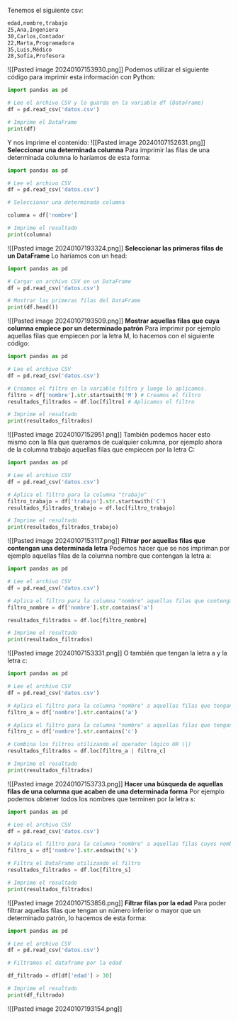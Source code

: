 Tenemos el siguiente csv:
```bash
edad,nombre,trabajo
25,Ana,Ingeniera
30,Carlos,Contador
22,Marta,Programadora
35,Luis,Médico
28,Sofía,Profesora
```
![[Pasted image 20240107153930.png]]
Podemos utilizar el siguiente código para imprimir esta información con Python:
```python
import pandas as pd

# Lee el archivo CSV y lo guarda en la variable df (DataFrame)
df = pd.read_csv('datos.csv')

# Imprime el DataFrame
print(df)
```
Y nos imprime el contenido:
![[Pasted image 20240107152631.png]]
**Seleccionar una determinada columna**
Para imprimir las filas de una determinada columna lo haríamos de esta forma:
```python
import pandas as pd

# Lee el archivo CSV
df = pd.read_csv('datos.csv')

# Seleccionar una determinada columna

columna = df['nombre']

# Imprime el resultado
print(columna)
```
![[Pasted image 20240107193324.png]]
**Seleccionar las primeras filas de un DataFrame**
Lo haríamos con un head:
```python
import pandas as pd

# Cargar un archivo CSV en un DataFrame
df = pd.read_csv('datos.csv')

# Mostrar las primeras filas del DataFrame
print(df.head())
```
![[Pasted image 20240107193509.png]]
**Mostrar aquellas filas que cuya columna empiece por un determinado patrón**
Para imprimir por ejemplo aquellas filas que empiecen por la letra M, lo hacemos con el siguiente código:
```python
import pandas as pd

# Lee el archivo CSV
df = pd.read_csv('datos.csv')

# Creamos el filtro en la variable filtro y luego lo aplicamos.
filtro = df['nombre'].str.startswith('M') # Creamos el filtro
resultados_filtrados = df.loc[filtro] # Aplicamos el filtro

# Imprime el resultado
print(resultados_filtrados)
```
![[Pasted image 20240107152951.png]]
También podemos hacer esto mismo con la fila que queramos de cualquier columna, por ejemplo ahora de la columna trabajo aquellas filas que empiecen por la letra C:
```python
import pandas as pd

# Lee el archivo CSV
df = pd.read_csv('datos.csv')

# Aplica el filtro para la columna "trabajo"
filtro_trabajo = df['trabajo'].str.startswith('C')
resultados_filtrados_trabajo = df.loc[filtro_trabajo]

# Imprime el resultado
print(resultados_filtrados_trabajo)
```
![[Pasted image 20240107153117.png]]
**Filtrar por aquellas filas que contengan una determinada letra**
Podemos hacer que se nos impriman por ejemplo aquellas filas de la columna nombre que contengan la letra a:
```python
import pandas as pd

# Lee el archivo CSV
df = pd.read_csv('datos.csv')

# Aplica el filtro para la columna "nombre" aquellas filas que contengan la letra a
filtro_nombre = df['nombre'].str.contains('a')

resultados_filtrados = df.loc[filtro_nombre]

# Imprime el resultado
print(resultados_filtrados)
```
![[Pasted image 20240107153331.png]]
O también que tengan la letra a y la letra c:
```python
import pandas as pd

# Lee el archivo CSV
df = pd.read_csv('datos.csv')

# Aplica el filtro para la columna "nombre" a aquellas filas que tengan la letra 'a'
filtro_a = df['nombre'].str.contains('a')

# Aplica el filtro para la columna "nombre" a aquellas filas que tengan la letra 'c'
filtro_c = df['nombre'].str.contains('c')

# Combina los filtros utilizando el operador lógico OR (|)
resultados_filtrados = df.loc[filtro_a | filtro_c]

# Imprime el resultado
print(resultados_filtrados)
```
![[Pasted image 20240107153733.png]]
**Hacer una búsqueda de aquellas filas de una columna que acaben de una determinada forma**
Por ejemplo podemos obtener todos los nombres que terminen por la letra s:
```python
import pandas as pd

# Lee el archivo CSV
df = pd.read_csv('datos.csv')

# Aplica el filtro para la columna "nombre" a aquellas filas cuyos nombres terminan con la letra 's'
filtro_s = df['nombre'].str.endswith('s')

# Filtra el DataFrame utilizando el filtro
resultados_filtrados = df.loc[filtro_s]

# Imprime el resultado
print(resultados_filtrados)
```
![[Pasted image 20240107153856.png]]
**Filtrar filas por la edad**
Para poder filtrar aquellas filas que tengan un número inferior o mayor que un determinado patrón, lo hacemos de esta forma:
```python
import pandas as pd

# Lee el archivo CSV
df = pd.read_csv('datos.csv')

# Filtramos el dataframe por la edad

df_filtrado = df[df['edad'] > 30]

# Imprime el resultado
print(df_filtrado)
```
![[Pasted image 20240107193154.png]]
